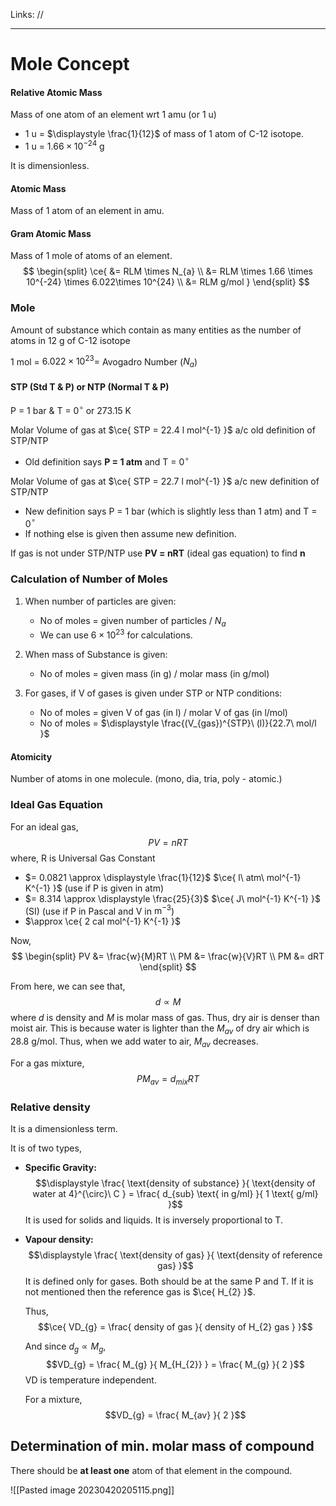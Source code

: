 Links: // 
___
# Mole Concept
#### Relative Atomic Mass
Mass of one atom of an element wrt 1 amu (or 1 u)
- 1 u = $\displaystyle \frac{1}{12}$ of mass of 1 atom of C-12 isotope.
- 1 u = $1.66 \times 10^{-24}$ g

It is dimensionless.

#### Atomic Mass
Mass of 1 atom of an element in amu.

#### Gram Atomic Mass
Mass of 1 mole of atoms of an element.
$$
\begin{split}
\ce{ 
&= RLM \times N_{a} \\
&= RLM \times 1.66 \times 10^{-24} \times 6.022\times 10^{24} \\
&= RLM g/mol 
}
\end{split}
$$

### Mole
Amount of substance which contain as many entities as the number of atoms in 12 g of C-12 isotope

1 mol = $6.022 \times 10^{23}=$  Avogadro Number ($N_a$)

#### STP (Std T & P) or NTP (Normal T & P)
P = 1 bar & T = 0$^\circ$ or 273.15 K

Molar Volume of gas at $\ce{ STP = 22.4  l mol^{-1} }$ a/c old definition of STP/NTP
  - Old definition says **P = 1 atm** and T = 0$^\circ$

Molar Volume of gas at $\ce{ STP = 22.7  l mol^{-1} }$ a/c new definition of STP/NTP
  - New definition says P = 1 bar (which is slightly less than 1 atm) and T = 0$^\circ$
  - If nothing else is given then assume new definition.

If gas is not under STP/NTP use **PV = nRT** (ideal gas equation) to find **n**

### Calculation of Number of Moles
1. When number of particles are given:
	- No of moles = given number of particles / $N_a$
    - We can use $6 \times 10^{23}$ for calculations.

2. When mass of Substance is given:
	- No of moles = given mass (in g) / molar mass (in g/mol)

3. For gases, if V of gases is given under STP or NTP conditions:
	- No of moles = given V of gas (in l) / molar V of gas (in l/mol)
	- No of moles = $\displaystyle \frac{(V_{gas})^{STP}\ (l)}{22.7\ mol/l }$

#### Atomicity
Number of atoms in one molecule. (mono, dia, tria, poly - atomic.)

### Ideal Gas Equation
For an ideal gas,
$$PV = nRT$$
where, R is Universal Gas Constant
- $= 0.0821 \approx \displaystyle \frac{1}{12}$ $\ce{ l\ atm\ mol^{-1} K^{-1} }$ (use if P is given in atm)
- $= 8.314 \approx \displaystyle \frac{25}{3}$  $\ce{ J\  mol^{-1} K^{-1} }$ (SI)   (use if P in Pascal and V in $\text{m}^{-3}$)
- $\approx \ce{ 2 cal mol^{-1} K^{-1} }$

Now, 
$$
\begin{split}
PV &= \frac{w}{M}RT \\
PM &= \frac{w}{V}RT \\
PM &= dRT
\end{split}
$$

From here, we can see that,
$$d \propto M$$
where $d$ is density and $M$ is molar mass of gas. 
Thus, dry air is denser than moist air. This is because water is lighter than the $M_{av}$ of dry air which is 28.8 g/mol. Thus, when we add water to air, $M_{av}$ decreases. 

For a gas mixture, 
$$PM_{av} = d_{mix}RT$$

### Relative density
It is a dimensionless term. 

It is of two types, 
- **Specific Gravity:** 
  $$\displaystyle \frac{ \text{density of substance} }{ \text{density of water at 4}^{\circ}\ C } = \frac{ d_{sub} \text{ in g/ml} }{ 1 \text{ g/ml} }$$
  It is used for solids and liquids. 
  It is inversely proportional to T.
   
- **Vapour density:** 
  $$\displaystyle \frac{ \text{density of gas} }{ \text{density of reference gas} }$$
  It is defined only for gases. Both should be at the same P and T.
  If it is not mentioned then the reference gas is $\ce{ H_{2} }$. 
  
  Thus, $$\ce{ VD_{g} = \frac{ density of gas }{ density of H_{2} gas } }$$
  
  And since $d_{g} \propto M_{g}$,
  $$VD_{g} = \frac{ M_{g} }{ M_{H_{2}} } = \frac{ M_{g} }{ 2 }$$
  VD is temperature independent. 
  
  For a mixture, 
  $$VD_{g} = \frac{ M_{av} }{ 2 }$$

## Determination of min. molar mass of compound
There should be **at least one** atom of that element in the compound. 

![[Pasted image 20230420205115.png]]